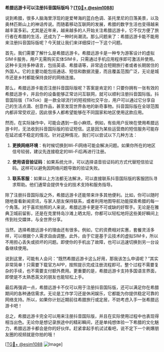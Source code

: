 **希腊远游卡可以注册抖音国际版吗？[[TG💪+ @esim1088](https://t.me/s/esim1088)]**

说到希腊，很多人脑海里浮现的是爱琴海的蓝白色调、圣托里尼的日落美景，以及奥林匹斯山上的神话传说。而随着移动互联网的发展，希腊的数字生活也变得越来越丰富多彩。尤其是近年来，越来越多的人开始关注希腊远游卡，它不仅方便了旅行者在希腊的生活，还成为了一种时尚潮流。那么问题来了：希腊远游卡能不能用来注册抖音国际版呢？今天就让我们来详细探讨一下这个问题。

首先，我们需要了解什么是希腊远游卡。希腊远游卡是一种专为游客设计的虚拟SIM卡服务，用户无需购买实体SIM卡，只需通过手机应用程序即可激活并使用。这种卡支持多种语言，包括英语、希腊语等，非常适合短期旅行者或者长期居住的外国人。它的主要功能包括通话、短信和数据流量，而且覆盖范围广泛，无论是城市还是乡村都能保持良好的网络连接。

那么，希腊远游卡能否注册抖音国际版呢？答案是肯定的！只要你拥有一张有效的希腊远游卡，并且你的设备能够正常访问互联网，就可以顺利注册抖音国际版。抖音国际版（TikTok）是一款全球流行的短视频社交平台，用户可以通过它分享自己的生活点滴、创意作品，甚至发现世界各地的新奇事物。抖音国际版在全球范围内都非常受欢迎，因此很多人都希望能够在不同国家和地区使用这款应用。

然而，在实际操作中，可能会遇到一些小麻烦。例如，有些用户反映在使用希腊远游卡时，无法收到抖音国际版的验证短信。这是因为某些运营商的短信服务可能存在延迟或不稳定的情况。针对这种情况，我们可以尝试以下几种方法：

1. **更换网络环境**：有时候切换到Wi-Fi网络可能会解决问题。如果你所在的地区信号较弱，建议先连接稳定的Wi-Fi后再进行注册。
   
2. **使用语音验证码**：如果系统允许，可以选择语音验证码的方式代替短信验证码。这样可以避免因网络问题导致的验证失败。

3. **联系客服**：如果以上方法都无法解决，可以直接联系抖音国际版的客服团队寻求帮助。他们通常会提供专业的技术支持和服务指导。

除了注册抖音国际版之外，希腊远游卡还能带来许多其他便利。比如，你可以随时随地查看新闻资讯，与家人朋友保持联系，或者利用地图导航功能探索希腊的每一个角落。对于喜欢拍照的人来说，希腊远游卡更是不可或缺的好帮手。无论是在雅典卫城前留影，还是在克里特岛沙滩上晒太阳，你都可以轻松地将这些美好瞬间上传到社交媒体，与全世界分享。

当然，选择希腊远游卡的理由还有很多。例如，它的资费相对实惠，套餐灵活多样，可以根据个人需求自由调整。此外，由于它是基于云技术的虚拟SIM卡，所以不用担心丢失或损坏的问题。即使你的手机出了故障，也可以迅速切换到另一台设备继续使用。

说到这里，可能有人会问：“既然希腊远游卡这么好用，那我该怎么申请呢？”其实非常简单！只需要下载官方APP，按照提示完成注册流程即可。整个过程不需要复杂的手续，也不需要支付额外费用。更重要的是，希腊远游卡支持多国语言界面，即使是不太熟悉英文的朋友也能轻松上手。

最后再强调一点，希腊远游卡不仅可以用于注册抖音国际版，还可以满足你在希腊期间的各种通信需求。无论是工作学习还是休闲娱乐，它都能为你提供稳定可靠的网络支持。所以，如果你计划近期前往希腊旅行或定居，不妨考虑入手一张希腊远游卡吧！

总之，希腊远游卡完全可以用来注册抖音国际版，并且在实际使用过程中也表现得相当出色。无论你是想记录旅途中的精彩瞬间，还是单纯想体验一下希腊的文化魅力，希腊远游卡都会是你的好伙伴。赶紧拿起手机试试看吧，说不定下一个刷爆朋友圈的视频就是你拍的哦！

[[TG💪+ @esim1088](https://t.me/s/esim1088) ![Image](https://i.postimg.cc/4NQfJmqS/Snipaste-2025-05-13-00-14-12.png)]